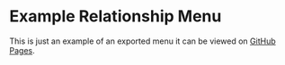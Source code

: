 # Example Relationship Menu
This is just an example of an exported menu it can be viewed on [GitHub Pages](https://paviro.github.io/Non-Escalator-Relationship-Menu).